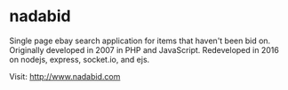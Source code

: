 # nadabid
Single page ebay search application for items that haven't been bid on.  Originally developed in 2007 in PHP and JavaScript.  Redeveloped in 2016 on nodejs, express, socket.io, and ejs.

Visit: http://www.nadabid.com
